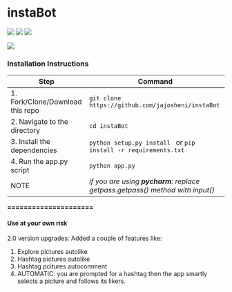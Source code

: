 
# instaBot
<a href="https://github.com/jajosheni/instaBot" title="python InstaBot"><img src="https://img.shields.io/badge/python-instaBot-green.svg"></a>
<a href="https://instagram.com/shenihamitaj" title="instapage"><img src="https://img.shields.io/badge/follow-instagram-orange.svg"></a>
<a href="https://www.python.org/downloads/release/python-350/" title="use python3.5"><img src="https://img.shields.io/badge/version-python3.5-brightgreen.svg"></a>

<img src="https://instavast.com/wp-content/uploads/2017/09/auto-activity.png">

### Installation Instructions
| Step | Command |
|---|---|
| 1. Fork/Clone/Download this repo |  `git clone https://github.com/jajosheni/instaBot` |
| 2. Navigate to the directory | `cd instaBot` |
| 3. Install the dependencies | `python setup.py install ` or  `pip install -r requirements.txt` |
| 4. Run the app.py script  | `python app.py` |
| NOTE | _if you are using **pycharm**:  replace getpass.getpass() method with input()_ |

**=====================**
#### Use at your own risk

2.0 version upgrades:
Added a couple of features like:
  1. Explore pictures autolike
  2. Hashtag pictures autolike
  3. Hashtag pcitures autocomment
  4. AUTOMATIC:
      you are prompted for a hashtag then the app smartly selects a picture and follows its likers.


